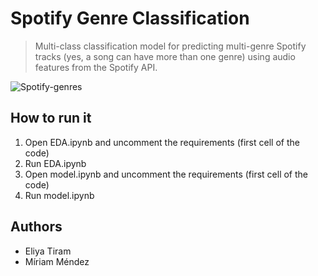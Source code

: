 # Spotify Genre Classification
> Multi-class classification model for predicting multi-genre Spotify tracks (yes, a song can have more than one genre) using audio features from the Spotify API.

![Spotify-genres](https://github.com/user-attachments/assets/e4376299-b247-4364-aece-a3349973bece)

## How to run it
1. Open EDA.ipynb and uncomment the requirements (first cell of the code)
2. Run EDA.ipynb
3. Open model.ipynb and uncomment the requirements (first cell of the code)
4. Run model.ipynb

## Authors 
* Eliya Tiram
* Míriam Méndez
